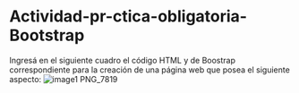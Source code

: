 # Actividad-pr-ctica-obligatoria-Bootstrap
Ingresá en el siguiente cuadro el código HTML y de Boostrap correspondiente para la creación de una página web que posea el siguiente aspecto:
![image1 PNG_7819](https://user-images.githubusercontent.com/70992549/137188608-5b2d9564-0952-4e73-bbd0-4eaf2063cce7.png)

